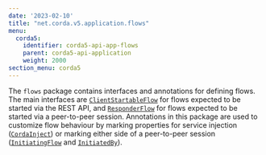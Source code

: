 ```yaml
---
date: '2023-02-10'
title: "net.corda.v5.application.flows"
menu:
  corda5:
    identifier: corda5-api-app-flows
    parent: corda5-api-application
    weight: 2000
section_menu: corda5
---
```


The `flows` package contains interfaces and annotations for defining flows. The main interfaces are <a href="../../../../../../api-ref/corda/5.0-beta/java/net/corda/v5/application/flows/ClientStartableFlow.html" target="_blank">`ClientStartableFlow`</a> for flows expected to be started via the REST API, and <a href="../../../../../../api-ref/corda/5.0-beta/java/net/corda/v5/application/flows/ResponderFlow.html" target="_blank">`ResponderFlow`</a> for flows expected to be started via a peer-to-peer session. Annotations in this package are used to customize flow behaviour by marking properties for service injection (<a href="../../../../../../api-ref/corda/5.0-beta/java/net/corda/v5/application/flows/CordaInject.html" target="_blank">`CordaInject`</a>) or marking either side of a peer-to-peer session (<a href="../../../../../../api-ref/corda/5.0-beta/java/net/corda/v5/application/flows/InitiatingFlow.html" target="_blank">`InitiatingFlow`</a> and <a href="../../../../../../api-ref/corda/5.0-beta/java/net/corda/v5/application/flows/InitiatedBy.html" target="_blank">`InitiatedBy`</a>).
